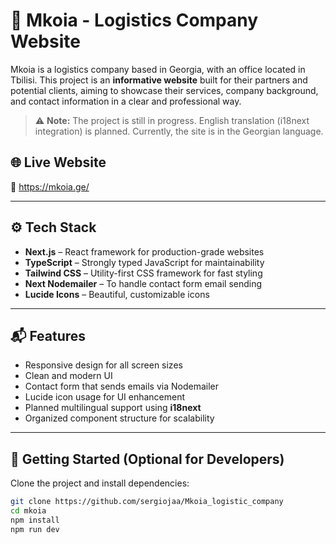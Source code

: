 # 🚚 Mkoia - Logistics Company Website

Mkoia is a logistics company based in Georgia, with an office located in Tbilisi. This project is an **informative website** built for their partners and potential clients, aiming to showcase their services, company background, and contact information in a clear and professional way.

> ⚠️ **Note:** The project is still in progress. English translation (i18next integration) is planned. Currently, the site is in the Georgian language.

## 🌐 Live Website

🔗 https://mkoia.ge/

---

## ⚙️ Tech Stack

- **Next.js** – React framework for production-grade websites
- **TypeScript** – Strongly typed JavaScript for maintainability
- **Tailwind CSS** – Utility-first CSS framework for fast styling
- **Next Nodemailer** – To handle contact form email sending
- **Lucide Icons** – Beautiful, customizable icons

---

## 📬 Features

- Responsive design for all screen sizes
- Clean and modern UI
- Contact form that sends emails via Nodemailer
- Lucide icon usage for UI enhancement
- Planned multilingual support using **i18next**
- Organized component structure for scalability

---

## 🚀 Getting Started (Optional for Developers)

Clone the project and install dependencies:

```bash
git clone https://github.com/sergiojaa/Mkoia_logistic_company
cd mkoia
npm install
npm run dev




